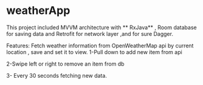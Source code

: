 # weatherApp

This project included  MVVM architecture with ** RxJava** , Room database for saving data and Retrofit for network layer ,and for sure Dagger.

Features:
Fetch weather information from OpenWeatherMap api by current location , save and set it to view.
1-Pull down to add new item from api

2-Swipe left or right to remove an item from db

3- Every 30 seconds fetching new data.
